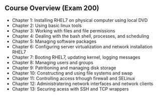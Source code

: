 ## Course Overview (Exam 200)
* Chapter 1: Installing RHEL7 on physical computer using local DVD
* Chapter 2: Using basic linux tools
* Chapter 3: Working with files and file permissions
* Chapter 4: Dealing with the bash shell, processes, and scheduling
* Chapter 5: Managing software packages
* Chapter 6: Configuring server virtualization and network installation RHEL7
* Chapter 7: Booting RHEL7, updating kernel, logging messages
* Chapter 8: Managing users and groups
* Chapter 9: Patritioning and managing disk storage
* Chapter 10: Constructing and using file systems and swap
* Chapter 11: Controlling access trhough firewall and SELinux
* Chapter 12: Administratering network interfaces and network clients
* Chapter 13: Securing acess with SSH and TCP wrappers

